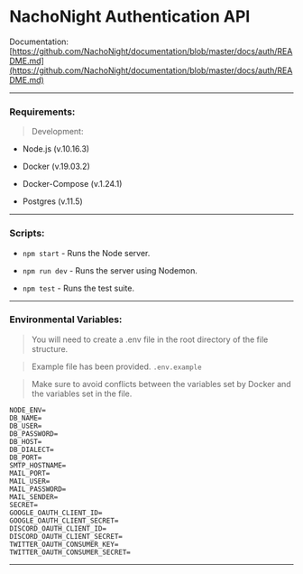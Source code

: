 # NachoNight Authentication API

Documentation: [https://github.com/NachoNight/documentation/blob/master/docs/auth/README.md](https://github.com/NachoNight/documentation/blob/master/docs/auth/README.md)

---

### Requirements:

> Development:

- Node.js (v.10.16.3)

- Docker (v.19.03.2)

- Docker-Compose (v.1.24.1)

- Postgres (v.11.5)

---

### Scripts:

- `npm start` - Runs the Node server.

- `npm run dev` - Runs the server using Nodemon.

- `npm test` - Runs the test suite.

---

### Environmental Variables:

> You will need to create a .env file in the root directory of the file structure.

> Example file has been provided. `.env.example`

> Make sure to avoid conflicts between the variables set by Docker and the variables set in the file.

```
NODE_ENV=
DB_NAME=
DB_USER=
DB_PASSWORD=
DB_HOST=
DB_DIALECT=
DB_PORT=
SMTP_HOSTNAME=
MAIL_PORT=
MAIL_USER=
MAIL_PASSWORD=
MAIL_SENDER=
SECRET=
GOOGLE_OAUTH_CLIENT_ID=
GOOGLE_OAUTH_CLIENT_SECRET=
DISCORD_OAUTH_CLIENT_ID=
DISCORD_OAUTH_CLIENT_SECRET=
TWITTER_OAUTH_CONSUMER_KEY=
TWITTER_OAUTH_CONSUMER_SECRET=
```

---